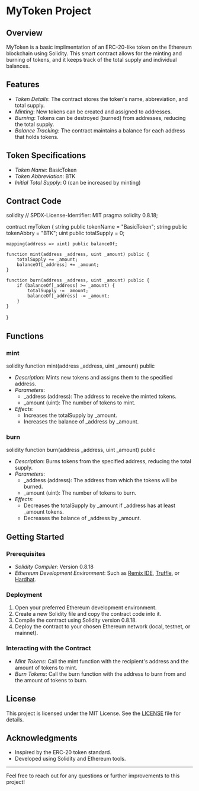 # MyToken Project

## Overview

MyToken is a basic implimentation of an ERC-20-like token on the Ethereum blockchain using Solidity. This smart contract allows for the minting and burning of tokens, and it keeps track of the total supply and individual balances.

## Features

- *Token Details*: The contract stores the token's name, abbreviation, and total supply.
- *Minting*: New tokens can be created and assigned to addresses.
- *Burning*: Tokens can be destroyed (burned) from addresses, reducing the total supply.
- *Balance Tracking*: The contract maintains a balance for each address that holds tokens.

## Token Specifications

- *Token Name*: BasicToken
- *Token Abbreviation*: BTK
- *Initial Total Supply*: 0 (can be increased by minting)

## Contract Code

solidity
// SPDX-License-Identifier: MIT
pragma solidity 0.8.18;

contract myToken {
    string public tokenName = "BasicToken";
    string public tokenAbbry = "BTK";
    uint public totalSupply = 0;

    mapping(address => uint) public balanceOf;

    function mint(address _address, uint _amount) public {
        totalSupply += _amount;
        balanceOf[_address] += _amount;
    }

    function burn(address _address, uint _amount) public {
        if (balanceOf[_address] >= _amount) {
            totalSupply -= _amount;
            balanceOf[_address] -= _amount;
        }
    }
}


## Functions

### mint

solidity
function mint(address _address, uint _amount) public


- *Description*: Mints new tokens and assigns them to the specified address.
- *Parameters*:
  - _address (address): The address to receive the minted tokens.
  - _amount (uint): The number of tokens to mint.
- *Effects*:
  - Increases the totalSupply by _amount.
  - Increases the balance of _address by _amount.

### burn

solidity
function burn(address _address, uint _amount) public


- *Description*: Burns tokens from the specified address, reducing the total supply.
- *Parameters*:
  - _address (address): The address from which the tokens will be burned.
  - _amount (uint): The number of tokens to burn.
- *Effects*:
  - Decreases the totalSupply by _amount if _address has at least _amount tokens.
  - Decreases the balance of _address by _amount.

## Getting Started

### Prerequisites

- *Solidity Compiler*: Version 0.8.18
- *Ethereum Development Environment*: Such as [Remix IDE](https://remix.ethereum.org/), [Truffle](https://www.trufflesuite.com/), or [Hardhat](https://hardhat.org/).

### Deployment

1. Open your preferred Ethereum development environment.
2. Create a new Solidity file and copy the contract code into it.
3. Compile the contract using Solidity version 0.8.18.
4. Deploy the contract to your chosen Ethereum network (local, testnet, or mainnet).

### Interacting with the Contract

- *Mint Tokens*: Call the mint function with the recipient's address and the amount of tokens to mint.
- *Burn Tokens*: Call the burn function with the address to burn from and the amount of tokens to burn.

## License

This project is licensed under the MIT License. See the [LICENSE](LICENSE) file for details.

## Acknowledgments

- Inspired by the ERC-20 token standard.
- Developed using Solidity and Ethereum tools.

---

Feel free to reach out for any questions or further improvements to this project!
